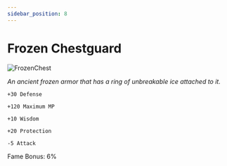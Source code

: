 ```yaml
---
sidebar_position: 8
---
```


# Frozen Chestguard

![FrozenChest](https://vwiki.valorserver.com/api/item/picture/frozen%20chestguard)

<i>An ancient frozen armor that has a ring of unbreakable ice attached to it.</i>

    +30 Defense
    
    +120 Maximum MP
    
    +10 Wisdom
    
    +20 Protection
    
    -5 Attack
    
Fame Bonus: 6%

